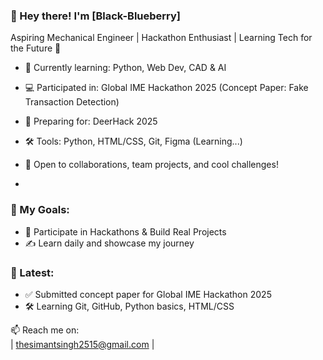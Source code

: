 ### 👋 Hey there! I'm [Black-Blueberry]  
Aspiring Mechanical Engineer | Hackathon Enthusiast | Learning Tech for the Future 🚀

- 🌱 Currently learning: Python, Web Dev, CAD & AI  
- 💻 Participated in: Global IME Hackathon 2025 (Concept Paper: Fake Transaction Detection)  
- 🔭 Preparing for: DeerHack 2025  
- 🛠️ Tools: Python, HTML/CSS, Git, Figma (Learning...)  
- 🤝 Open to collaborations, team projects, and cool challenges!

- 
### 🧩 My Goals:
- 🚀 Participate in Hackathons & Build Real Projects
- ✍️ Learn daily and showcase my journey

  
### 📌 Latest:
- ✅ Submitted concept paper for Global IME Hackathon 2025
- 🛠️ Learning Git, GitHub, Python basics, HTML/CSS


📫 Reach me on:  
| thesimantsingh2515@gmail.com |




